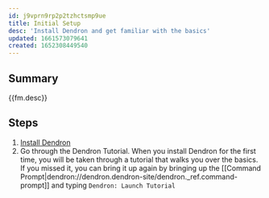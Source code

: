 ```yaml
---
id: j9vprn9rp2p2tzhctsmp9ue
title: Initial Setup
desc: 'Install Dendron and get familiar with the basics'
updated: 1661573079641
created: 1652308449540
---
```


## Summary
{{fm.desc}}

## Steps
1. [Install Dendron](https://wiki.dendron.so/notes/678c77d9-ef2c-4537-97b5-64556d6337f1.html) 
1. Go through the Dendron Tutorial. When you install Dendron for the first time, you will be taken through a tutorial that walks you over the basics. If you missed it, you can bring it up again by bringing up the [[Command Prompt|dendron://dendron.dendron-site/dendron._ref.command-prompt]] and typing `Dendron: Launch Tutorial`
